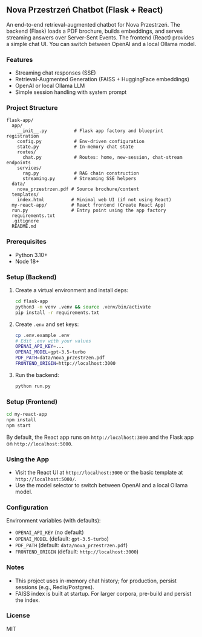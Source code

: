 ## Nova Przestrzeń Chatbot (Flask + React)

An end-to-end retrieval-augmented chatbot for Nova Przestrzeń. The backend (Flask) loads a PDF brochure, builds embeddings, and serves streaming answers over Server-Sent Events. The frontend (React) provides a simple chat UI. You can switch between OpenAI and a local Ollama model.

### Features
- Streaming chat responses (SSE)
- Retrieval-Augmented Generation (FAISS + HuggingFace embeddings)
- OpenAI or local Ollama LLM
- Simple session handling with system prompt

### Project Structure
```
flask-app/
  app/
    __init__.py          # Flask app factory and blueprint registration
    config.py            # Env-driven configuration
    state.py             # In-memory chat state
    routes/
      chat.py            # Routes: home, new-session, chat-stream endpoints
    services/
      rag.py             # RAG chain construction
      streaming.py       # Streaming SSE helpers
  data/
    nova_przestrzen.pdf # Source brochure/content
  templates/
    index.html          # Minimal web UI (if not using React)
  my-react-app/         # React frontend (Create React App)
  run.py                # Entry point using the app factory
  requirements.txt
  .gitignore
  README.md
```

### Prerequisites
- Python 3.10+
- Node 18+

### Setup (Backend)
1. Create a virtual environment and install deps:
   ```bash
   cd flask-app
   python3 -m venv .venv && source .venv/bin/activate
   pip install -r requirements.txt
   ```
2. Create `.env` and set keys:
   ```bash
   cp .env.example .env
   # Edit .env with your values
   OPENAI_API_KEY=...
   OPENAI_MODEL=gpt-3.5-turbo
   PDF_PATH=data/nova_przestrzen.pdf
   FRONTEND_ORIGIN=http://localhost:3000
   ```
3. Run the backend:
   ```bash
   python run.py
   ```

### Setup (Frontend)
```bash
cd my-react-app
npm install
npm start
```

By default, the React app runs on `http://localhost:3000` and the Flask app on `http://localhost:5000`.

### Using the App
- Visit the React UI at `http://localhost:3000` or the basic template at `http://localhost:5000/`.
- Use the model selector to switch between OpenAI and a local Ollama model.

### Configuration
Environment variables (with defaults):
- `OPENAI_API_KEY` (no default)
- `OPENAI_MODEL` (default: `gpt-3.5-turbo`)
- `PDF_PATH` (default: `data/nova_przestrzen.pdf`)
- `FRONTEND_ORIGIN` (default: `http://localhost:3000`)

### Notes
- This project uses in-memory chat history; for production, persist sessions (e.g., Redis/Postgres).
- FAISS index is built at startup. For larger corpora, pre-build and persist the index.

### License
MIT



